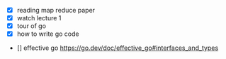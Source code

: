 - [x] reading map reduce paper
- [x] watch lecture 1
- [x] tour of go
- [x] how to write go code 
- [] effective go
	https://go.dev/doc/effective_go#interfaces_and_types
